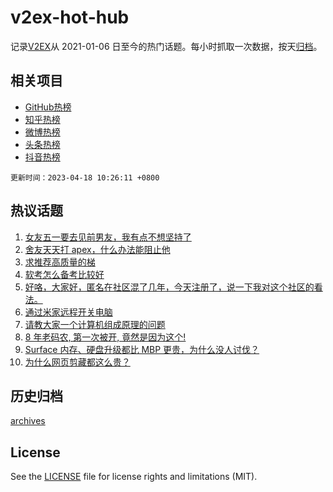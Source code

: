 # v2ex-hot-hub

 记录[V2EX](https://www.v2ex.com/)从 2021-01-06 日至今的热门话题。每小时抓取一次数据，按天[归档](archives)。
 
 ## 相关项目

- [GitHub热榜](https://github.com/lonnyzhang423/github-hot-hub)
- [知乎热榜](https://github.com/lonnyzhang423/zhihu-hot-hub)
- [微博热榜](https://github.com/lonnyzhang423/weibo-hot-hub)
- [头条热榜](https://github.com/lonnyzhang423/toutiao-hot-hub)
- [抖音热榜](https://github.com/lonnyzhang423/douyin-hot-hub)


 `更新时间：2023-04-18 10:26:11 +0800`

## 热议话题

1. [女友五一要去见前男友，我有点不想坚持了](https://www.v2ex.com/t/933324)
1. [舍友天天打 apex，什么办法能阻止他](https://www.v2ex.com/t/933164)
1. [求推荐高质量的梯](https://www.v2ex.com/t/933080)
1. [软考怎么备考比较好](https://www.v2ex.com/t/933087)
1. [好咯，大家好，匿名在社区混了几年，今天注册了，说一下我对这个社区的看法。](https://www.v2ex.com/t/933168)
1. [通过米家远程开关电脑](https://www.v2ex.com/t/933127)
1. [请教大家一个计算机组成原理的问题](https://www.v2ex.com/t/933184)
1. [8 年老码农, 第一次被开, 竟然是因为这个!](https://www.v2ex.com/t/933074)
1. [Surface 内存、硬盘升级都比 MBP 更贵，为什么没人讨伐？](https://www.v2ex.com/t/933198)
1. [为什么网页剪藏都这么贵？](https://www.v2ex.com/t/933107)

## 历史归档

[archives](archives)

## License

See the [LICENSE](LICENSE) file for license rights and limitations (MIT).
